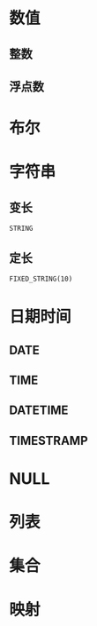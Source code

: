 # 数值
## 整数
## 浮点数

# 布尔

# 字符串
## 变长
```
STRING
```
## 定长
```
FIXED_STRING(10)
```

# 日期时间
## DATE
## TIME
## DATETIME
## TIMESTRAMP

# NULL

# 列表

# 集合

# 映射

# 